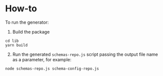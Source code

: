 # How-to

To run the generator:

1. Build the package

```shell
cd lib
yarn build
```

2. Run the generated `schemas-repo.js` script passing the output file name as a parameter, for example:

```shell
node schemas-repo.js schema-config-repo.js
```
